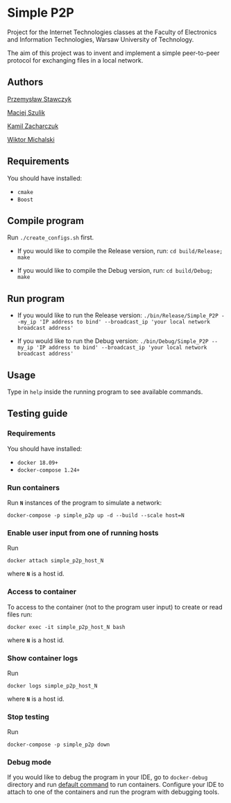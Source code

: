 # Simple P2P

Project for the Internet Technologies classes at the Faculty of Electronics and Information Technologies, Warsaw University of Technology.

The aim of this project was to invent and implement a simple peer-to-peer protocol for exchanging files in a local network.

## Authors

[Przemysław Stawczyk](https://github.com/przestaw)

[Maciej Szulik](https://github.com/shoolic)

[Kamil Zacharczuk](https://github.com/KamZet)

[Wiktor Michalski](https://github.com/wmichalski)

## Requirements

You should have installed:

- `cmake`
- `Boost`

## Compile program

Run `./create_configs.sh` first.

- If you would like to compile the Release version, run: `cd build/Release; make`

- If you would like to compile the Debug version, run: `cd build/Debug; make`

## Run program

- If you would like to run the Release version:
`./bin/Release/Simple_P2P --my_ip 'IP address to bind' --broadcast_ip 'your local network broadcast address'`

- If you would like to run the Debug version:
`./bin/Debug/Simple_P2P --my_ip 'IP address to bind' --broadcast_ip 'your local network broadcast address'`

## Usage

Type in `help` inside the running program to see available commands.

## Testing guide

### Requirements

You should have installed:

- `docker 18.09+`
- `docker-compose 1.24+`

### Run containers

Run **`N`** instances of the program to simulate a network:

`docker-compose -p simple_p2p up -d --build --scale host=N`

### Enable user input from one of running hosts

Run

`docker attach simple_p2p_host_N`

where **`N`** is a host id.

### Access to container

To access to the container (not to the program user input) to create or read files run:

`docker exec -it simple_p2p_host_N bash`

where **`N`** is a host id.

### Show container logs

Run

`docker logs simple_p2p_host_N`

where **`N`** is a host id.

### Stop testing

Run

`docker-compose -p simple_p2p down`

### Debug mode

If you would like to debug the program in your IDE, go to `docker-debug` directory and run [default command](#run-containers) to run containers.
Configure your IDE to attach to one of the containers and run the program with debugging tools.